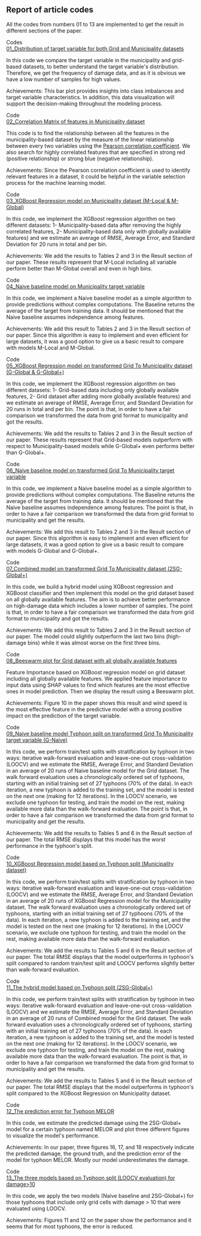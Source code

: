 ## Report of article codes

All the codes from numbers 01 to 13 are implemented to get the result in different sections of the paper.


Codes <br />
[01_Distribution of target variable for both Grid and Municipality datasets](01_Distribution_of_Damage.ipynb)

In this code we compare the target variable in the municipality and grid-based datasets, to better understand the target variable's distribution. Therefore, we get the frequency of damage data, and as it is obvious we have a low number of samples for high values.

Achievements: This bar plot provides insights into class imbalances and target variable characteristics. In addition, this data visualization will support the decision-making throughout the modeling process.

Code <br />
[02_Correlation Matrix of features in Municipality dataset](02_Correlation_Matrix.ipynb)

This code is to find the relationship between all the features in the municipality-based dataset by the measure of the linear relationship between every two variables using the [Pearson correlation coefficient](https://en.wikipedia.org/wiki/Pearson_correlation_coefficient). We also search for highly correlated features that are specified in strong red (positive relationship) or strong blue (negative relationship).

Achievements: Since the Pearson correlation coefficient is used to identify relevant features in a dataset, it could be helpful in the variable selection process for the machine learning model.

Code <br />
[03_XGBoost Regression model on Municipality dataset (M-Local & M-Global)](03_Municipality_regression_model.ipynb)

In this code, we implement the XGBoost regression algorithm on two different datasets: 1- Municipality-based data after removing the highly correlated features, 2- Municipality-based data only with globally available features) and we estimate an average of RMSE, Average Error, and Standard Deviation for 20 runs in total and per bin.

Achievements: We add the results to Tables 2 and 3 in the Result section of our paper.
These results represent that M-Local including all variable perform better than M-Global overall and even in high bins.

Code <br />
[04_Naive baseline model on Municipality target variable](04_Municipality_naive_baseline.ipynb)

In this code, we implement a Naive baseline model as a simple algorithm to provide predictions without complex computations. The Baseline returns the average of the target from training data. It should be mentioned that the Naive baseline assumes independence among features.

Achievements: We add this result to Tables 2 and 3 in the Result section of our paper.
Since this algorithm is easy to implement and even efficient for large datasets, it was a good option to give us a basic result to compare with models M-Local and M-Global.

Code <br />
[05_XGBoost Regression model on transformed Grid To Municipality dataset (G-Global & G-Global+)](05_grid_To_mun_regression_model.ipynb)

In this code, we implement the XGBoost regression algorithm on two different datasets: 1- Grid-based data including only globally available features, 2- Grid dataset after adding more globally available features) and we estimate an average of RMSE, Average Error, and Standard Deviation for 20 runs in total and per bin. The point is that, in order to have a fair comparison we transformed the data from grid format to municipality and got the results.

Achievements: We add the results to Tables 2 and 3 in the Result section of our paper.
These results represent that Grid-based models outperform with respect to Municipality-based models while G-Global+ even performs better than G-Global+.

Code <br />
[06_Naive baseline model on transformed Grid To Municipality target variable](06_grid_To_mun_naive_baseline.ipynb)

In this code, we implement a Naive baseline model as a simple algorithm to provide predictions without complex computations. The Baseline returns the average of the target from training data. It should be mentioned that the Naive baseline assumes independence among features. The point is that, in order to have a fair comparison we transformed the data from grid format to municipality and get the results.

Achievements: We add this result to Tables 2 and 3 in the Result section of our paper.
Since this algorithm is easy to implement and even efficient for large datasets, it was a good option to give us a basic result to compare with models G-Global and G-Global+.

Code <br />
[07_Combined model on transformed Grid To Municipality dataset (2SG-Global+)](07_grid_To_mun_2SG-Global+.ipynb)

In this code, we build a hybrid model using XGBoost regression and XGBoost classifier and then implement this model on the grid dataset based on all globally available features. The aim is to achieve better performance on high-damage data which includes a lower number of samples. The point is that, in order to have a fair comparison we transformed the data from grid format to municipality and got the results.

Achievements: We add this result to Tables 2 and 3 in the Result section of our paper. The model could slightly outperform the last two bins (high-damage bins) while it was almost worse on the first three bins.

Code <br />
[08_Beeswarm plot for Grid dataset with all globally available features](08_Beeswarm_plot_G-Global+.ipynb)

Feature Importance based on XGBoost regression model on grid dataset including all globally available features. We applied feature importance to input data using SHAP values to find which features are the most effective ones in model prediction. Then we display the result using a Beeswarm plot.

Achievements: Figure 10 in the paper shows this result and wind speed is the most effective feature in the predictive model with a strong positive impact on the prediction of the target variable.

Code <br />
[09_Naive baseline model Typhoon split on transformed Grid To Municipality target variable (G-Naive)](09_TyphoonSplit_G-Naive.ipynb)

In this code, we perform train/test splits with stratification by typhoon in two ways: iterative walk-forward evaluation and leave-one-out cross-validation (LOOCV) and we estimate the RMSE, Average Error, and Standard Deviation in an average of 20 runs of Naive baseline model for the Grid dataset.
The walk forward evaluation uses a chronologically ordered set of typhoons, starting with an initial training set of 27 typhoons (70% of the data). In each iteration, a new typhoon is added to the training set, and the model is tested on the next one (making for 12 iterations). In the LOOCV scenario, we exclude one typhoon for testing, and train the model on the rest, making available more data than the walk-forward evaluation.
The point is that, in order to have a fair comparison we transformed the data from grid format to municipality and get the results.

Achievements: We add the results to Tables 5 and 6 in the Result section of our paper. The total RMSE displays that this model has the worst performance in the typhoon's split.

Code <br />
[10_XGBoost Regression model based on Typhoon split (Municipality dataset)](10_TyphoonSplit_M-Local.ipynb)

In this code, we perform train/test splits with stratification by typhoon in two ways: iterative walk-forward evaluation and leave-one-out cross-validation (LOOCV) and we estimate the RMSE, Average Error, and Standard Deviation in an average of 20 runs of XGBoost Regression model for the Municipality dataset.
The walk forward evaluation uses a chronologically ordered set of typhoons, starting with an initial training set of 27 typhoons (70% of the data). In each iteration, a new typhoon is added to the training set, and the model is tested on the next one (making for 12 iterations). In the LOOCV scenario, we exclude one typhoon for testing, and train the model on the rest, making available more data than the walk-forward evaluation.

Achievements: We add the results to Tables 5 and 6 in the Result section of our paper. The total RMSE displays that the model outperforms in typhoon's split compared to random train/test split and LOOCV performs slightly better than walk-forward evaluation.

Code <br />
[11_The hybrid model based on Typhoon split (2SG-Global+)](11_TyphoonSplit_2SG-Global+.ipynb)

In this code, we perform train/test splits with stratification by typhoon in two ways: iterative walk-forward evaluation and leave-one-out cross-validation (LOOCV) and we estimate the RMSE, Average Error, and Standard Deviation in an average of 20 runs of Combined model for the Grid dataset.
The walk forward evaluation uses a chronologically ordered set of typhoons, starting with an initial training set of 27 typhoons (70% of the data). In each iteration, a new typhoon is added to the training set, and the model is tested on the next one (making for 12 iterations). In the LOOCV scenario, we exclude one typhoon for testing, and train the model on the rest, making available more data than the walk-forward evaluation.
The point is that, in order to have a fair comparison we transformed the data from grid format to municipality and get the results.

Achievements: We add the results to Tables 5 and 6 in the Result section of our paper. The total RMSE displays that the model outperforms in typhoon's split compared to the XGBoost Regression on Municipality dataset.

Code <br />
[12_The prediction error for Typhoon MELOR](12_Typhoon(MELOR)_prediction_error.ipynb)

In this code, we estimate the predicted damage using the 2SG-Global+ model for a certain typhoon named MELOR and plot three different figures to visualize the model's performance.

Achievements: In our paper, three figures 16, 17, and 18 respectively indicate the predicted damage, the ground truth, and the prediction error of the model for typhoon MELOR. Mostly our model underestimates the damage.

Code <br />
[13_The three models based on Typhoon split (LOOCV evaluation) for damage>10](13_RMSE&Ave_damage>10_LOOCV.ipynb)

In this code, we apply the two models (Naive baseline and 2SG-Global+) for those typhoons that include only grid cells with damage > 10 that were evaluated using LOOCV.

Achievements: Figures 11 and 12 on the paper show the performance and it seems that for most typhoons, the error is reduced.
